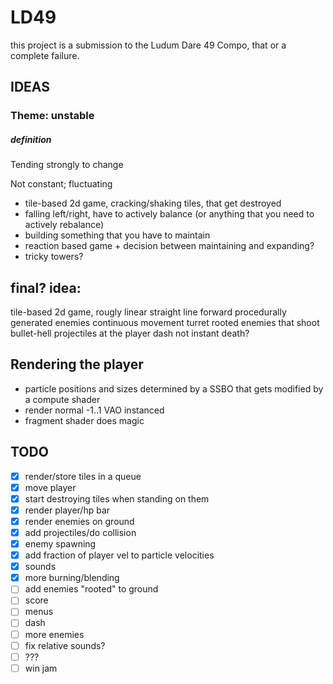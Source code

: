 # LD49
this project is a submission to the Ludum Dare 49 Compo, that or a complete failure.

## IDEAS
### Theme: unstable
##### definition
Tending strongly to change

Not constant; fluctuating

- tile-based 2d game, cracking/shaking tiles, that get destroyed
- falling left/right, have to actively balance (or anything that you need to actively rebalance)
- building something that you have to maintain
- reaction based game + decision between maintaining and expanding?
- tricky towers?

## final? idea:
tile-based 2d game, rougly linear straight line forward
procedurally generated enemies
continuous movement
turret rooted enemies that shoot bullet-hell projectiles at the player
dash
not instant death? 

## Rendering the player

- particle positions and sizes determined by a SSBO that gets modified by a compute shader
- render normal -1..1 VAO instanced
- fragment shader does magic

## TODO

- [x] render/store tiles in a queue
- [x] move player
- [x] start destroying tiles when standing on them
- [x] render player/hp bar
- [x] render enemies on ground
- [x] add projectiles/do collision
- [x] enemy spawning
- [x] add fraction of player vel to particle velocities
- [x] sounds
- [x] more burning/blending
- [ ] add enemies "rooted" to ground
- [ ] score
- [ ] menus
- [ ] dash
- [ ] more enemies
- [ ] fix relative sounds?
- [ ] ???
- [ ] win jam